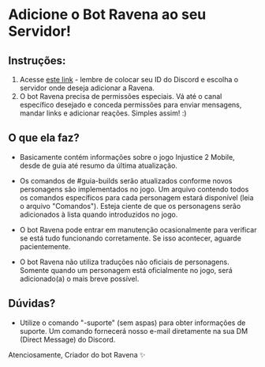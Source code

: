# Adicione o Bot Ravena ao seu Servidor!

## Instruções:

1. Acesse [este link](https://discord.com/api/oauth2/authorize?client_id=(coloque_seu_id_aqui)&permissions=8&scope=bot) - lembre de colocar seu ID do Discord e escolha o servidor onde deseja adicionar a Ravena.
2. O bot Ravena precisa de permissões especiais. Vá até o canal específico desejado e conceda permissões para enviar mensagens, mandar links e adicionar reações. Simples assim! :)

## O que ela faz?

- Basicamente contém informações sobre o jogo Injustice 2 Mobile, desde de guia até resumo da última atualização.
- Os comandos de #guia-builds serão atualizados conforme novos personagens são implementados no jogo. Um arquivo contendo todos os comandos específicos para cada personagem estará disponível (leia o arquivo "Comandos"). Esteja ciente de que os personagens serão adicionados à lista quando introduzidos no jogo.

- O bot Ravena pode entrar em manutenção ocasionalmente para verificar se está tudo funcionando corretamente. Se isso acontecer, aguarde pacientemente.
- O bot Ravena não utiliza traduções não oficiais de personagens. Somente quando um personagem está oficialmente no jogo, será adicionado(a) o mais breve possível.

## Dúvidas?

- Utilize o comando "-suporte" (sem aspas) para obter informações de suporte. Um comando fornecerá nosso e-mail diretamente na sua DM (Direct Message) do Discord.

Atenciosamente,
Criador do bot Ravena ✨




